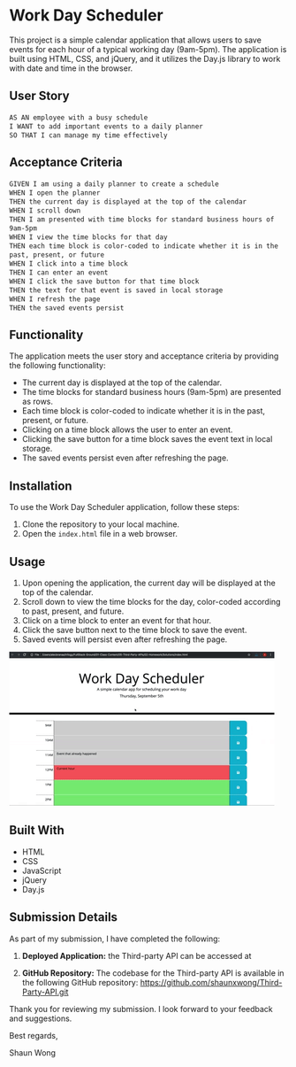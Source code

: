 # Work Day Scheduler

This project is a simple calendar application that allows users to save events for each hour of a typical working day (9am-5pm). The application is built using HTML, CSS, and jQuery, and it utilizes the Day.js library to work with date and time in the browser.

## User Story

```
AS AN employee with a busy schedule
I WANT to add important events to a daily planner
SO THAT I can manage my time effectively
```

## Acceptance Criteria

```
GIVEN I am using a daily planner to create a schedule
WHEN I open the planner
THEN the current day is displayed at the top of the calendar
WHEN I scroll down
THEN I am presented with time blocks for standard business hours of 9am-5pm
WHEN I view the time blocks for that day
THEN each time block is color-coded to indicate whether it is in the past, present, or future
WHEN I click into a time block
THEN I can enter an event
WHEN I click the save button for that time block
THEN the text for that event is saved in local storage
WHEN I refresh the page
THEN the saved events persist
```

## Functionality

The application meets the user story and acceptance criteria by providing the following functionality:

- The current day is displayed at the top of the calendar.
- The time blocks for standard business hours (9am-5pm) are presented as rows.
- Each time block is color-coded to indicate whether it is in the past, present, or future.
- Clicking on a time block allows the user to enter an event.
- Clicking the save button for a time block saves the event text in local storage.
- The saved events persist even after refreshing the page.

## Installation

To use the Work Day Scheduler application, follow these steps:

1. Clone the repository to your local machine.
2. Open the `index.html` file in a web browser.

## Usage

1. Upon opening the application, the current day will be displayed at the top of the calendar.
2. Scroll down to view the time blocks for the day, color-coded according to past, present, and future.
3. Click on a time block to enter an event for that hour.
4. Click the save button next to the time block to save the event.
5. Saved events will persist even after refreshing the page.

![A user clicks on slots on the color-coded calendar and edits the events.](./Assets/05-third-party-apis-homework-demo.gif)

## Built With

- HTML
- CSS
- JavaScript
- jQuery
- Day.js

## Submission Details

As part of my submission, I have completed the following:

1. **Deployed Application:** the Third-party API can be accessed at 

2. **GitHub Repository:** The codebase for the Third-party API is available in the following GitHub repository: https://github.com/shaunxwong/Third-Party-API.git

Thank you for reviewing my submission. I look forward to your feedback and suggestions.

Best regards,

Shaun Wong






